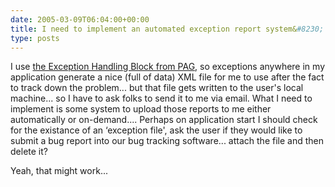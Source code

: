 ```yaml
---
date: 2005-03-09T06:04:00+00:00
title: I need to implement an automated exception report system&#8230; it&#8217;s about time!
type: posts
---
```

I use [the Exception Handling Block from PAG](http://msdn.microsoft.com/library/en-us/dnpag2/html/ehab.asp), so exceptions anywhere in my application generate a nice (full of data) XML file for me to use after the fact to track down the problem... but that file gets written to the user's local machine... so I have to ask folks to send it to me via email. What I need to implement is some system to upload those reports to me either automatically or on-demand.... Perhaps on application start I should check for the existance of an &#8216;exception file', ask the user if they would like to submit a bug report into our bug tracking software... attach the file and then delete it?

Yeah, that might work...
